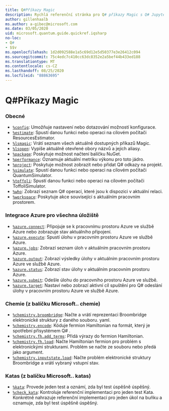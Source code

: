 ```yaml
---
title: Q#Příkazy Magic
description: Rychlá referenční stránka pro Q# příkazy Magic s Q# Jupyter poznámkovým blokem
author: gillenhaalb
ms.author: a-gibec@microsoft.com
ms.date: 03/05/2020
uid: microsoft.quantum.guide.quickref.iqsharp
no-loc:
- Q#
- $$v
ms.openlocfilehash: 1d2d092588e1a5c69d12e5d50377e3e26412c094
ms.sourcegitcommit: 75c4edc7c410cc63dc8352e2a5bef44b433ed188
ms.translationtype: MT
ms.contentlocale: cs-CZ
ms.lasthandoff: 08/25/2020
ms.locfileid: "88863695"
---
```

# <a name="ino-locq-magic-commands"></a>Q#Příkazy Magic

### <a name="general"></a>Obecné

- [`%config`](xref:microsoft.quantum.iqsharp.magic-ref.config): Umožňuje nastavení nebo dotazování možností konfigurace.
- [`%estimate`](xref:microsoft.quantum.iqsharp.magic-ref.estimate): Spustí danou funkci nebo operaci na cílovém počítači ResourcesEstimator.
- [`%lsmagic`](xref:microsoft.quantum.iqsharp.magic-ref.lsmagic): Vrátí seznam všech aktuálně dostupných příkazů Magic.
- [`%lsopen`](xref:microsoft.quantum.iqsharp.magic-ref.lsopen): Vypíše aktuálně otevřené obory názvů a jejich aliasy.
- [`%package`](xref:microsoft.quantum.iqsharp.magic-ref.package): Poskytuje možnost načtení balíčku NuGet.
- [`%performance`](xref:microsoft.quantum.iqsharp.magic-ref.performance): Oznamuje aktuální metriku výkonu pro toto jádro.
- [`%project`](xref:microsoft.quantum.iqsharp.magic-ref.project): Poskytuje možnost zobrazit nebo přidat Q# odkazy na projekt. 
- [`%simulate`](xref:microsoft.quantum.iqsharp.magic-ref.simulate): Spustí danou funkci nebo operaci na cílovém počítači QuantumSimulator.
- [`%toffoli`](xref:microsoft.quantum.iqsharp.magic-ref.toffoli): Spustí danou funkci nebo operaci na cílovém počítači ToffoliSimulator.
- [`%who`](xref:microsoft.quantum.iqsharp.magic-ref.who): Zobrazí seznam Q# operací, které jsou k dispozici v aktuální relaci.
- [`%workspace`](xref:microsoft.quantum.iqsharp.magic-ref.workspace): Poskytuje akce související s aktuálním pracovním prostorem.

### <a name="azure-quantum-integration"></a>Integrace Azure pro všechna úložiště

- [`%azure.connect`](xref:microsoft.quantum.iqsharp.magic-ref.azure.connect): Připojuje se k pracovnímu prostoru Azure ve službě Azure nebo zobrazuje stav aktuálního připojení.
- [`%azure.execute`](xref:microsoft.quantum.iqsharp.magic-ref.azure.execute): Spustí úlohu v pracovním prostoru Azure ve službě Azure.
- [`%azure.jobs`](xref:microsoft.quantum.iqsharp.magic-ref.azure.jobs): Zobrazí seznam úloh v aktuálním pracovním prostoru Azure.
- [`%azure.output`](xref:microsoft.quantum.iqsharp.magic-ref.azure.output): Zobrazí výsledky úlohy v aktuálním pracovním prostoru Azure ve službě Azure.
- [`%azure.status`](xref:microsoft.quantum.iqsharp.magic-ref.azure.status): Zobrazí stav úlohy v aktuálním pracovním prostoru Azure.
- [`%azure.submit`](xref:microsoft.quantum.iqsharp.magic-ref.azure.submit): Odešle úlohu do pracovního prostoru Azure ve službě.
- [`%azure.target`](xref:microsoft.quantum.iqsharp.magic-ref.azure.target): Nastaví nebo zobrazí aktivní cíl spuštění pro Q# odeslání úlohy v pracovním prostoru Azure ve službě Azure.

### <a name="chemistry-from-microsoftquantumchemistry-package"></a>Chemie (z balíčku Microsoft.. chemie)

- [`%chemistry.broombridge`](xref:microsoft.quantum.iqsharp.magic-ref.chemistry.broombridge): Načte a vrátí reprezentaci Broombridge elektronické struktury z daného souboru. yaml.
- [`%chemistry.encode`](xref:microsoft.quantum.iqsharp.magic-ref.chemistry.encode): Kóduje fermion Hamiltonian na formát, který je spotřební přísystémem Q# .
- [`%chemistry.fh.add_terms`](xref:microsoft.quantum.iqsharp.magic-ref.chemistry.fh.add_terms): Přidá výrazy do fermion Hamiltonian.
- [`%chemistry.fh.load`](xref:microsoft.quantum.iqsharp.magic-ref.chemistry.fh.load): Načte Hamiltonian fermion pro problém s elektronickými strukturami. Problém se načte ze souboru nebo předá jako argument.
- [`%chemistry.inputstate.load`](xref:microsoft.quantum.iqsharp.magic-ref.chemistry.inputstate.load): Načte problém elektronické struktury Broombridge a vrátí vybraný vstupní stav.

### <a name="katas-from-microsoftquantumkatas-package"></a>Katas (z balíčku Microsoft.. katas)

- [`%kata`](xref:microsoft.quantum.iqsharp.magic-ref.kata): Provede jeden test a oznámí, zda byl test úspěšně úspěšný.
- [`%check_kata`](xref:microsoft.quantum.iqsharp.magic-ref.check_kata): Kontroluje referenční implementaci pro jeden test Kata.
    Konkrétně nahrazuje referenční implementaci pro jeden úkol na buňku a oznamuje, zda byl test úspěšně úspěšný.
